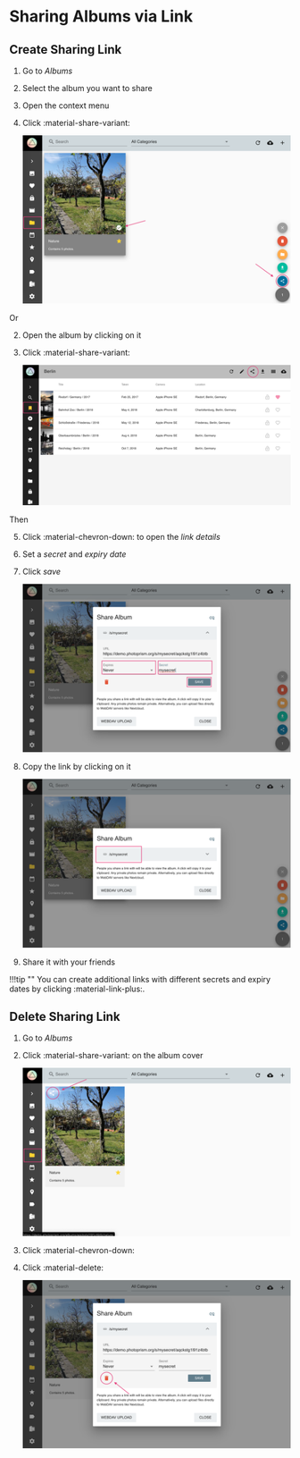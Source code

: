 # Sharing Albums via Link #

## Create Sharing Link ##
1. Go to *Albums*
2. Select the album you want to share
3. Open the context menu
4. Click :material-share-variant:
    
    ![Screenshot](img/share-1.png)
    
Or

2. Open the album by clicking on it
3. Click :material-share-variant:

   ![Screenshot](img/share-5.png)

Then

5. Click :material-chevron-down: to open the *link details*
6. Set a *secret* and *expiry date*
7. Click *save*
    
    ![Screenshot](img/share-2.png)
    
8. Copy the link by clicking on it
    
    ![Screenshot](img/share-3.png)
    
9. Share it with your friends



!!!tip ""
    You can create additional links with different secrets and expiry dates by clicking :material-link-plus:.

## Delete Sharing Link ##

1. Go to *Albums*
2. Click :material-share-variant: on the album cover

    ![Screenshot](img/delete-share-1.png)
    
3. Click :material-chevron-down:
4. Click :material-delete:

     ![Screenshot](img/delete-share-2.png)